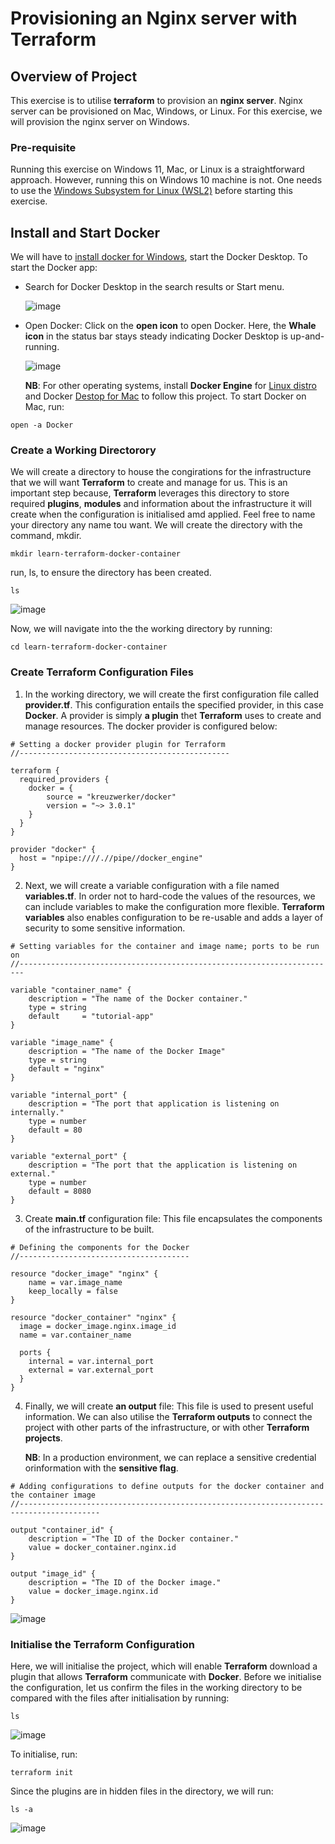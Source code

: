 # Provisioning an Nginx server with Terraform
## Overview of Project
This exercise is to utilise **terraform** to provision an **nginx server**. Nginx server can be provisioned on Mac, Windows, or Linux. For this exercise, we will provision the nginx server on Windows. <p>
### Pre-requisite 
Running this exercise on Windows 11, Mac, or Linux is a straightforward approach. However, running this on Windows 10 machine is not. One needs to use the [Windows Subsystem for Linux (WSL2)](https://docs.microsoft.com/en-us/windows/wsl/install-win10) before starting this exercise.<p>
## Install and Start Docker
We will have to [install docker for Windows](https://docs.docker.com/docker-for-windows/install), start the Docker Desktop. To start the Docker app:
- Search for Docker Desktop in the search results or Start menu.<p>
![image](https://github.com/JonesKwameOsei/Terraform-Docker-Nginx/assets/81886509/18658e53-4265-4b25-a7fa-e7e3e20f7742)
- Open Docker: Click on the **open icon** to open Docker. Here, the **Whale icon** in the status bar stays steady indicating Docker Desktop is up-and-running. <p>
![image](https://github.com/JonesKwameOsei/Terraform-Docker-Nginx/assets/81886509/7496bfde-eed0-4619-88e8-49f921a26539) <p>
**NB**: For other operating systems, install **Docker Engine** for [Linux distro](https://docs.docker.com/engine/install/) and Docker [Destop for Mac](https://docs.docker.com/docker-for-mac/install/) to follow this project. To start Docker on Mac, run:
```
open -a Docker
```
### Create a Working Directorory
We will create a directory to house the congirations for the infrastructure that we will want **Terraform** to create and manage for us. This is an important step because, **Terraform** leverages this directory to store required **plugins**, **modules** and information about the infrastructure it will create when the configuration is initialised amd applied. Feel free to name your directory any name tou want. We will create the directory with the command, mkdir. 

```
mkdir learn-terraform-docker-container
```
run, ls, to ensure the directory has been created. 
```
ls
```
![image](https://github.com/JonesKwameOsei/Terraform-Docker-Nginx/assets/81886509/f07582e9-6be0-4249-8837-f0a6636efc7e)<p>
Now, we will navigate into the the working directory by running:
```
cd learn-terraform-docker-container
```
### Create Terraform Configuration Files
1. In the working directory, we will create the first configuration file called **provider.tf**. This configuration entails the specified provider, in this case **Docker**. A provider is simply **a plugin** thet **Terraform** uses to create and manage resources. The docker provider is configured below:
```
# Setting a docker provider plugin for Terraform
//-----------------------------------------------

terraform {
  required_providers {
    docker = {
        source = "kreuzwerker/docker"
        version = "~> 3.0.1"
    }
  }
}

provider "docker" {
  host = "npipe:////.//pipe//docker_engine"
}
```
2. Next, we will create a variable configuration with a file named **variables.tf**. In order not to hard-code the values of the resources, we can include variables to make the configuration more flexible. **Terraform variables** also enables configuration to be re-usable and adds a layer of security to some sensitive information.
```
# Setting variables for the container and image name; ports to be run on
//-----------------------------------------------------------------------

variable "container_name" {
    description = "The name of the Docker container."
    type = string
    default     = "tutorial-app"
}

variable "image_name" {
    description = "The name of the Docker Image"
    type = string
    default = "nginx"
}

variable "internal_port" {
    description = "The port that application is listening on internally."
    type = number
    default = 80
}

variable "external_port" {
    description = "The port that the application is listening on external."
    type = number
    default = 8080
}
```
3. Create **main.tf** configuration file: This file encapsulates the components of the infrastructure to be built.
```
# Defining the components for the Docker
//--------------------------------------

resource "docker_image" "nginx" {
    name = var.image_name
    keep_locally = false
}

resource "docker_container" "nginx" {
  image = docker_image.nginx.image_id
  name = var.container_name

  ports {
    internal = var.internal_port
    external = var.external_port
  }
}
```
4. Finally, we will create **an output** file: This file is used to present useful information. We can also utilise the **Terraform outputs** to connect the project with other parts of the infrastructure, or with other **Terraform projects**.<p>
**NB**: In a production environment, we can replace a sensitive credential orinformation with the **sensitive flag**.
```
# Adding configurations to define outputs for the docker container and the container image
//----------------------------------------------------------------------------------------

output "container_id" {
    description = "The ID of the Docker container."
    value = docker_container.nginx.id
}

output "image_id" {
    description = "The ID of the Docker image."
    value = docker_image.nginx.id
}
```
![image](https://github.com/JonesKwameOsei/Terraform-Docker-Nginx/assets/81886509/b7aee776-5c8d-4a91-97eb-5741149f06cd) <p>

### Initialise the Terraform Configuration
Here, we will initialise the project, which will enable **Terraform** download a plugin that allows **Terraform** communicate with **Docker**. Before we initialise the configuration, let us confirm the files in the working directory to be compared with the files after initialisation by running:
```
ls
```
![image](https://github.com/JonesKwameOsei/Terraform-Docker-Nginx/assets/81886509/800570b0-437c-4dc8-887b-104f7856c7ac) <p>

To initialise, run:
```
terraform init
```
Since the plugins are in hidden files in the directory, we will run:
```
ls -a
```
![image](https://github.com/JonesKwameOsei/Terraform-Docker-Nginx/assets/81886509/b43ac648-83be-496e-856a-6cc64dbda636) <p>



